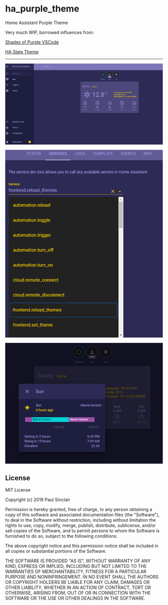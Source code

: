# ha_purple_theme

Home Assistant Purple Theme

Very much WIP, borrowed influences from:

[Shades of Purple VSCode](https://github.com/ahmadawais/shades-of-purple-vscode)

[HA Slate Theme](https://github.com/seangreen2/slate_theme)

---

![1](images/one.png)

![2](images/two.png)

![3](images/three.png)

## License

MIT License

Copyright (c) 2019 Paul Sinclair

Permission is hereby granted, free of charge, to any person obtaining a copy
of this software and associated documentation files (the "Software"), to deal
in the Software without restriction, including without limitation the rights
to use, copy, modify, merge, publish, distribute, sublicense, and/or sell
copies of the Software, and to permit persons to whom the Software is
furnished to do so, subject to the following conditions:

The above copyright notice and this permission notice shall be included in all
copies or substantial portions of the Software.

THE SOFTWARE IS PROVIDED "AS IS", WITHOUT WARRANTY OF ANY KIND, EXPRESS OR
IMPLIED, INCLUDING BUT NOT LIMITED TO THE WARRANTIES OF MERCHANTABILITY,
FITNESS FOR A PARTICULAR PURPOSE AND NONINFRINGEMENT. IN NO EVENT SHALL THE
AUTHORS OR COPYRIGHT HOLDERS BE LIABLE FOR ANY CLAIM, DAMAGES OR OTHER
LIABILITY, WHETHER IN AN ACTION OF CONTRACT, TORT OR OTHERWISE, ARISING FROM,
OUT OF OR IN CONNECTION WITH THE SOFTWARE OR THE USE OR OTHER DEALINGS IN THE
SOFTWARE.
